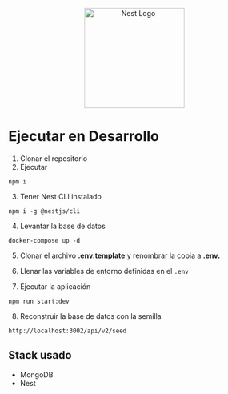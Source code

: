 <p align="center">
  <a href="http://nestjs.com/" target="blank"><img src="https://nestjs.com/img/logo-small.svg" width="200" alt="Nest Logo" /></a>
</p>

# Ejecutar en Desarrollo
1. Clonar el repositorio
2. Ejecutar 
```
npm i
```
3. Tener Nest CLI instalado
```
npm i -g @nestjs/cli
```
4. Levantar la base de datos
```
docker-compose up -d
```

5. Clonar el archivo __.env.template__ y renombrar la copia a __.env.__ 

6. Llenar las variables de entorno definidas en el ```.env```

7. Ejecutar la aplicación
```
npm run start:dev
```

8. Reconstruir la base de datos con la semilla
```
http://localhost:3002/api/v2/seed 
```
## Stack usado
* MongoDB
* Nest
